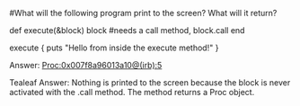 #What will the following program print to the screen? What will it return?

def execute(&block)
  block   #needs a call method, block.call
end

execute { puts "Hello from inside the execute method!" }

Answer: 
<Proc:0x007f8a96013a10@(irb):5>

Tealeaf Answer: 
Nothing is printed to the screen because the block is never activated with the .call method. The method returns a Proc object.